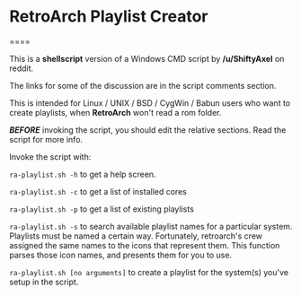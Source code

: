 # RetroArch Playlist Creator
====

This is a **shellscript** version of a Windows CMD script by **/u/ShiftyAxel** on reddit.

The links for some of the discussion are in the script comments section.

This is intended for Linux / UNIX / BSD / CygWin / Babun users who want to create playlists,
when **RetroArch** won't read a rom folder.

***BEFORE*** invoking the script, you should edit the relative sections.
Read the script for more info.

Invoke the script with: 

```ra-playlist.sh -h``` to get a help screen.


```ra-playlist.sh -c``` to get a list of installed cores


```ra-playlist.sh -p``` to get a list of existing playlists

```ra-playlist.sh -s``` to search available playlist names for a particular system.
Playlists must be named a certain way. Fortunately, retroarch's crew assigned the 
same names to the icons that represent them. This function parses those icon names,
and presents them for you to use.


```ra-playlist.sh [no arguments]``` to create a playlist for the system(s) you've setup in the script.

